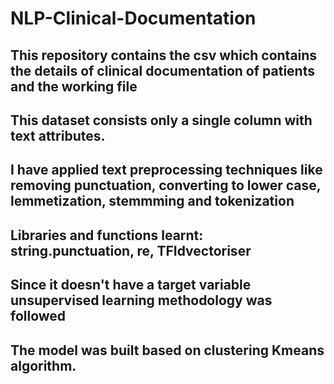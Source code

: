 # NLP-Clinical-Documentation
## This repository contains the csv which contains the details of clinical documentation of patients and the working file
## This dataset consists only a single column with text attributes. 
## I have applied text preprocessing techniques like removing punctuation, converting to lower case, lemmetization, stemmming and tokenization
## Libraries and functions learnt: string.punctuation, re, TFIdvectoriser
## Since it doesn't have a target variable unsupervised learning methodology was followed
## The model was built based on clustering Kmeans algorithm.
